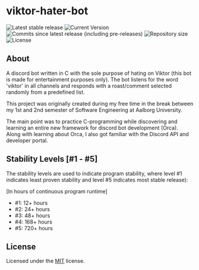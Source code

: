 # viktor-hater-bot
![Latest stable release](https://img.shields.io/github/v/release/sabotack/viktor-hater-bot?color=brightgreen&label=latest%20stable%20version)
![Current Version](https://img.shields.io/github/v/release/sabotack/viktor-hater-bot?include_prereleases&label=current%20version)
![Commits since latest release (including pre-releases)](https://img.shields.io/github/commits-since/sabotack/viktor-hater-bot/latest?include_prereleases)
![Repository size](https://img.shields.io/github/repo-size/sabotack/viktor-hater-bot)
![License](https://img.shields.io/github/license/sabotack/viktor-hater-bot)

## About

A discord bot written in C with the sole purpose of hating on Viktor (this bot is made for entertainment purposes only).
The bot listens for the word 'viktor' in all channels and responds with a roast/comment selected randomly from a predefined list.

This project was originally created during my free time in the break between my 1st and 2nd semester of Software Engineering at Aalborg University. 

The main point was to practice C-programming while discovering and learning an entire new framework for discord bot development (Orca).
Along with learning about Orca, I also got familiar with the Discord API and developer portal.

## Stability Levels [#1 - #5]
The stability levels are used to indicate program stability, where level #1 indicates least proven stability and level #5 indicates most stable release):

[In hours of continuous program runtime]
- #1: 12+ hours
- #2: 24+ hours
- #3: 48+ hours
- #4: 168+ hours
- #5: 720+ hours

## License

Licensed under the [MIT](LICENSE) license.

